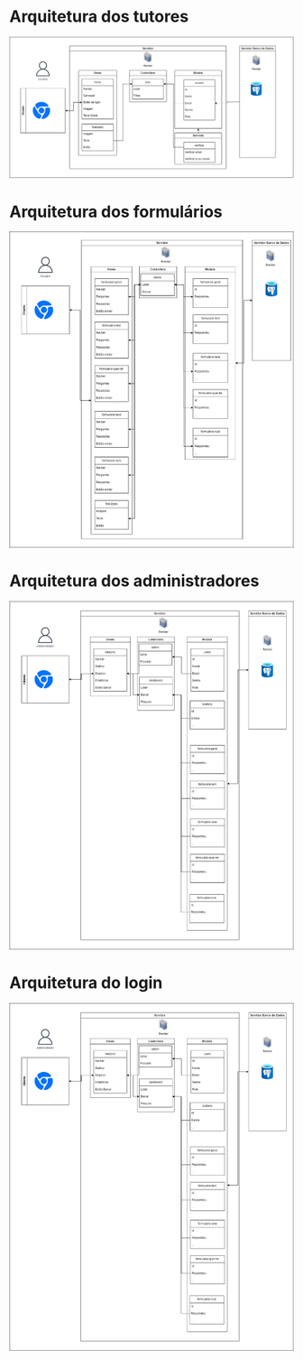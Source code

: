 # Arquitetura dos tutores
<img src= "./assets/arquitetura_mvc_inspa.drawio.png">

# Arquitetura dos formulários
<img src= "./assets/arquitetura_mvc_inspa2.drawio.png">

# Arquitetura dos administradores
<img src= "./assets/arquitetura_mvc_inspa3.drawio.png">

# Arquitetura do login
<img src= "./assets/arquitetura_mvc_inspa3.drawio.png">